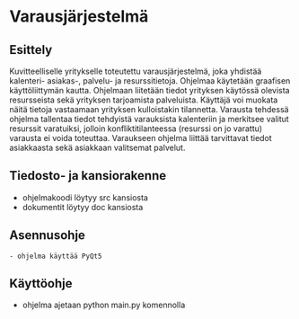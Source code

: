 # Varausjärjestelmä

## Esittely
Kuvitteelliselle yritykselle toteutettu varausjärjestelmä, joka yhdistää kalenteri- asiakas-, palvelu- ja resurssitietoja. Ohjelmaa käytetään graafisen käyttöliittymän kautta. Ohjelmaan liitetään tiedot yrityksen käytössä olevista resursseista sekä yrityksen tarjoamista palveluista. Käyttäjä voi muokata näitä tietoja vastaamaan yrityksen kulloistakin tilannetta.
Varausta tehdessä ohjelma tallentaa tiedot tehdyistä varauksista kalenteriin ja merkitsee valitut resurssit varatuiksi, jolloin konfliktitilanteessa (resurssi on jo varattu) varausta ei voida toteuttaa. Varaukseen ohjelma liittää tarvittavat tiedot asiakkaasta sekä asiakkaan valitsemat palvelut.

## Tiedosto- ja kansiorakenne

  - ohjelmakoodi löytyy src kansiosta
  - dokumentit löytyy doc kansiosta

## Asennusohje

    - ohjelma käyttää PyQt5

## Käyttöohje

  - ohjelma ajetaan python main.py komennolla
